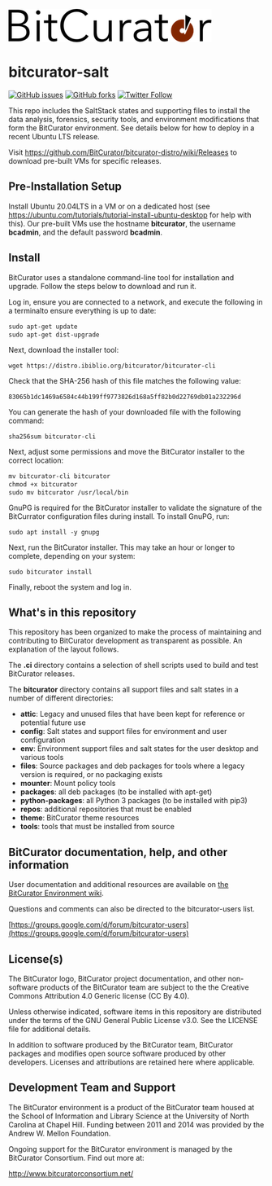 ![Logo](https://github.com/BitCurator/bitcurator.github.io/blob/main/logos/BitCurator-Basic-400px.png)

# bitcurator-salt

[![GitHub issues](https://img.shields.io/github/issues/bitcurator/bitcurator-salt.svg)](https://github.com/bitcurator/bitcurator-salt/issues)
[![GitHub forks](https://img.shields.io/github/forks/bitcurator/bitcurator-salt.svg)](https://github.com/bitcurator/bitcurator-salt/network)
[![Twitter Follow](https://img.shields.io/twitter/follow/bitcurator.svg?style=social&label=Follow)](https://twitter.com/bitcurator)

This repo includes the SaltStack states and supporting files to install the data analysis, forensics, security tools, and environment modifications that form the BitCurator environment. See details below for how to deploy in a recent Ubuntu LTS release.

Visit https://github.com/BitCurator/bitcurator-distro/wiki/Releases to download pre-built VMs for specific releases.

## Pre-Installation Setup

Install Ubuntu 20.04LTS in a VM or on a dedicated host (see https://ubuntu.com/tutorials/tutorial-install-ubuntu-desktop for help with this). Our pre-built VMs use the hostname **bitcurator**, the username **bcadmin**, and the default password **bcadmin**. 

## Install

BitCurator uses a standalone command-line tool for installation and upgrade. Follow the steps below to download and run it.

Log in, ensure you are connected to a network, and execute the following in a terminalto ensure everything is up to date:

```shell
sudo apt-get update
sudo apt-get dist-upgrade
```

Next, download the installer tool:

```shell
wget https://distro.ibiblio.org/bitcurator/bitcurator-cli
```

Check that the SHA-256 hash of this file matches the following value:

```shell
83065b1dc1469a6584c44b199ff9773826d168a5ff82b0d22769db01a232296d
```

You can generate the hash of your downloaded file with the following command:

```shell
sha256sum bitcurator-cli
```

Next, adjust some permissions and move the BitCurator installer to the correct location:

```shell
mv bitcurator-cli bitcurator
chmod +x bitcurator
sudo mv bitcurator /usr/local/bin
```

GnuPG is required for the BitCurator installer to validate the signature of the BitCurrator configuration files during install. To install GnuPG, run:

```shell
sudo apt install -y gnupg
```

Next, run the BitCurator installer. This may take an hour or longer to complete, depending on your system:

```shell
sudo bitcurator install
```

Finally, reboot the system and log in.

## What's in this repository

This repository has been organized to make the process of maintaining and contributing to BitCurator development as transparent as possible. An explanation of the layout follows.

The **.ci** directory contains a selection of shell scripts used to build and test BitCurator releases.

The **bitcurator** directory contains all support files and salt states in a number of different directories:

- **attic**: Legacy and unused files that have been kept for reference or potential future use
- **config**: Salt states and support files for environment and user configuration
- **env**: Environment support files and salt states for the user desktop and various tools
- **files**: Source packages and deb packages for tools where a legacy version is required, or no packaging exists
- **mounter**: Mount policy tools
- **packages**: all deb packages (to be installed with apt-get)
- **python-packages**: all Python 3 packages (to be installed with pip3)
- **repos**: additional repositories that must be enabled
- **theme**: BitCurator theme resources
- **tools**: tools that must be installed from source

## BitCurator documentation, help, and other information

User documentation and additional resources are available on
[the BitCurator Environment wiki](https://confluence.educopia.org/display/BC).

Questions and comments can also be directed to the bitcurator-users list.

[https://groups.google.com/d/forum/bitcurator-users](https://groups.google.com/d/forum/bitcurator-users)

## License(s)

The BitCurator logo, BitCurator project documentation, and other non-software products of the BitCurator team are subject to the the Creative Commons Attribution 4.0 Generic license (CC By 4.0).

Unless otherwise indicated, software items in this repository are distributed under the terms of the GNU General Public License v3.0. See the LICENSE file for additional details.

In addition to software produced by the BitCurator team, BitCurator packages and modifies open source software produced by other developers. Licenses and attributions are retained here where applicable.

## Development Team and Support

The BitCurator environment is a product of the BitCurator team housed at the School of Information and Library Science at the University of North Carolina at Chapel Hill. Funding between 2011 and 2014 was provided by the Andrew W. Mellon Foundation.

Ongoing support for the BitCurator environment is managed by the BitCurator Consortium. Find out more at:

http://www.bitcuratorconsortium.net/


